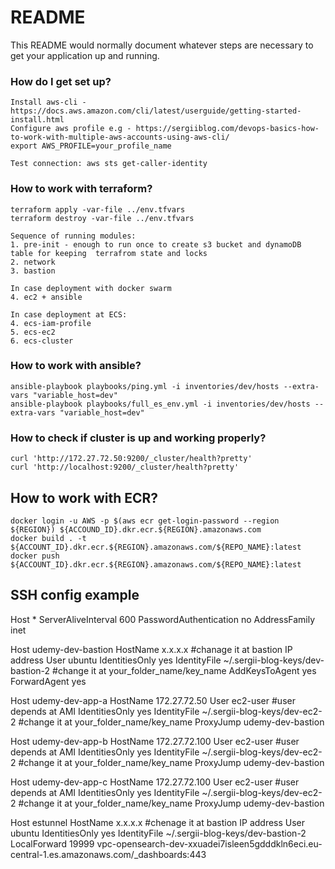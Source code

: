 	
# README #

This README would normally document whatever steps are necessary to get your application up and running.

### How do I get set up? ###

```
Install aws-cli - https://docs.aws.amazon.com/cli/latest/userguide/getting-started-install.html
Configure aws profile e.g - https://sergiiblog.com/devops-basics-how-to-work-with-multiple-aws-accounts-using-aws-cli/
export AWS_PROFILE=your_profile_name

Test connection: aws sts get-caller-identity
```

### How to work with terraform? ###
```
terraform apply -var-file ../env.tfvars
terraform destroy -var-file ../env.tfvars

Sequence of running modules:
1. pre-init - enough to run once to create s3 bucket and dynamoDB table for keeping  terrafrom state and locks
2. network
3. bastion

In case deployment with docker swarm
4. ec2 + ansible

In case deployment at ECS:
4. ecs-iam-profile
5. ecs-ec2
6. ecs-cluster

```
### How to work with ansible? ###
```
ansible-playbook playbooks/ping.yml -i inventories/dev/hosts --extra-vars "variable_host=dev"
ansible-playbook playbooks/full_es_env.yml -i inventories/dev/hosts --extra-vars "variable_host=dev"
```

### How to check if cluster is up and working properly? ###
```
curl 'http://172.27.72.50:9200/_cluster/health?pretty'
curl 'http://localhost:9200/_cluster/health?pretty'
```

## How to work with ECR? ###
```
docker login -u AWS -p $(aws ecr get-login-password --region ${REGION}) ${ACCOUND_ID}.dkr.ecr.${REGION}.amazonaws.com
docker build . -t ${ACCOUNT_ID}.dkr.ecr.${REGION}.amazonaws.com/${REPO_NAME}:latest
docker push ${ACCOUNT_ID}.dkr.ecr.${REGION}.amazonaws.com/${REPO_NAME}:latest
```

## SSH config example ###
Host *
  ServerAliveInterval 600
  PasswordAuthentication no
  AddressFamily inet

Host udemy-dev-bastion
    HostName x.x.x.x #chanage it at bastion IP address
    User ubuntu
    IdentitiesOnly yes
    IdentityFile ~/.sergii-blog-keys/dev-bastion-2 #change it at your_folder_name/key_name
    AddKeysToAgent yes
    ForwardAgent yes

Host udemy-dev-app-a
    HostName 172.27.72.50
    User ec2-user #user depends at AMI
    IdentitiesOnly yes
    IdentityFile ~/.sergii-blog-keys/dev-ec2-2 #change it at your_folder_name/key_name
    ProxyJump udemy-dev-bastion

Host udemy-dev-app-b
    HostName 172.27.72.100
    User ec2-user #user depends at AMI
    IdentitiesOnly yes
    IdentityFile ~/.sergii-blog-keys/dev-ec2-2 #change it at your_folder_name/key_name
    ProxyJump udemy-dev-bastion

Host udemy-dev-app-c
    HostName 172.27.72.100
    User ec2-user #user depends at AMI
    IdentitiesOnly yes
    IdentityFile ~/.sergii-blog-keys/dev-ec2-2 #change it at your_folder_name/key_name
    ProxyJump udemy-dev-bastion

Host estunnel
    HostName x.x.x.x  #chenage it at bastion IP address
    User ubuntu
    IdentitiesOnly yes
    IdentityFile ~/.sergii-blog-keys/dev-bastion-2
    LocalForward 19999 vpc-opensearch-dev-xxuadei7isleen5gdddkln6eci.eu-central-1.es.amazonaws.com/_dashboards:443
